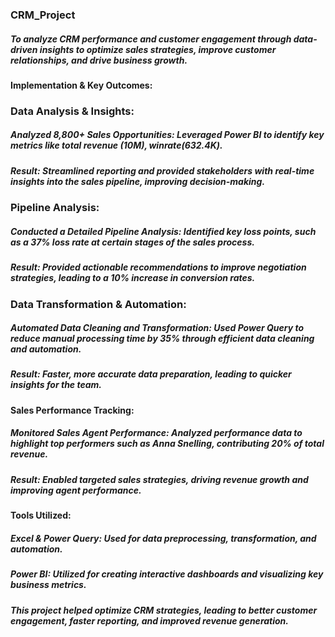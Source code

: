 ### CRM_Project
##### To analyze CRM performance and customer engagement through data-driven insights to optimize sales strategies, improve customer relationships, and drive business growth.

#### Implementation & Key Outcomes:

### Data Analysis & Insights:
##### Analyzed 8,800+ Sales Opportunities: Leveraged Power BI to identify key metrics like total revenue ($10M), win rate (63%), and average deal size ($2.4K).
##### Result: Streamlined reporting and provided stakeholders with real-time insights into the sales pipeline, improving decision-making.

### Pipeline Analysis:
##### Conducted a Detailed Pipeline Analysis: Identified key loss points, such as a 37% loss rate at certain stages of the sales process.
##### Result: Provided actionable recommendations to improve negotiation strategies, leading to a 10% increase in conversion rates.

### Data Transformation & Automation:
##### Automated Data Cleaning and Transformation: Used Power Query to reduce manual processing time by 35% through efficient data cleaning and automation.
##### Result: Faster, more accurate data preparation, leading to quicker insights for the team.

#### Sales Performance Tracking:
##### Monitored Sales Agent Performance: Analyzed performance data to highlight top performers such as Anna Snelling, contributing 20% of total revenue.
##### Result: Enabled targeted sales strategies, driving revenue growth and improving agent performance.

#### Tools Utilized:
##### Excel & Power Query: Used for data preprocessing, transformation, and automation.
##### Power BI: Utilized for creating interactive dashboards and visualizing key business metrics.
##### This project helped optimize CRM strategies, leading to better customer engagement, faster reporting, and improved revenue generation.

 

